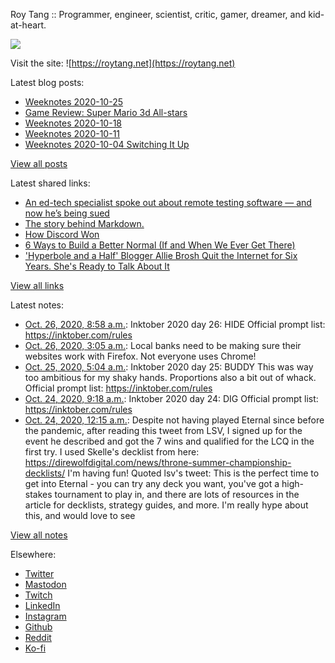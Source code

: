 Roy Tang :: Programmer, engineer, scientist, critic, gamer, dreamer, and kid-at-heart.

![](https://roytang.net/img/profile.jpg)

Visit the site: ![https://roytang.net](https://roytang.net)

Latest blog posts:

- [Weeknotes 2020-10-25](https://roytang.net/2020/10/weeknotes-2020-10-25/)
- [Game Review: Super Mario 3d All-stars](https://roytang.net/2020/10/mario-3d-all-stars/)
- [Weeknotes 2020-10-18](https://roytang.net/2020/10/weeknotes-2020-10-18/)
- [Weeknotes 2020-10-11](https://roytang.net/2020/10/weeknotes-2020-10-11/)
- [Weeknotes 2020-10-04 Switching It Up](https://roytang.net/2020/10/weeknotes-2020-10-04/)

[View all posts](https://roytang.net/blog)

Latest shared links:

- [An ed-tech specialist spoke out about remote testing software — and now he’s being sued](https://roytang.net/2020/10/an-ed-tech-specialist-spoke-out-about-remote-testing-software-and-now-hes-being-sued/)
- [The story behind Markdown.](https://roytang.net/2020/10/the-story-behind-markdown/)
- [How Discord Won](https://roytang.net/2020/10/how-discord-won/)
- [6 Ways to Build a Better Normal (If and When We Ever Get There)](https://roytang.net/2020/10/6-ways-to-build-a-better-normal-if-and-when-we-ever-get-there/)
- [&#x27;Hyperbole and a Half&#x27; Blogger Allie Brosh Quit the Internet for Six Years. She&#x27;s Ready to Talk About It](https://roytang.net/2020/10/hyperbole-and-a-half-blogger-allie-brosh-quit-the-internet-for-six-years-she-s-ready-to-talk-about-i/)

[View all links](https://roytang.net/links)

Latest notes:

- [Oct. 26, 2020, 8:58 a.m.](https://roytang.net/2020/10/inktober-26-hide/): Inktober 2020 day 26: HIDE Official prompt list: https://inktober.com/rules
- [Oct. 26, 2020, 3:05 a.m.](https://roytang.net/2020/10/1320562175245598721/): Local banks need to be making sure their websites work with Firefox. Not everyone uses Chrome!
- [Oct. 25, 2020, 5:04 a.m.](https://roytang.net/2020/10/inktober-25-buddy/): Inktober 2020 day 25: BUDDY This was way too ambitious for my shaky hands. Proportions also a bit out of whack. Official prompt list: https://inktober.com/rules
- [Oct. 24, 2020, 9:18 a.m.](https://roytang.net/2020/10/inktober-24-dig/): Inktober 2020 day 24: DIG Official prompt list: https://inktober.com/rules
- [Oct. 24, 2020, 12:15 a.m.](https://roytang.net/2020/10/1319794495395745793/): Despite not having played Eternal since before the pandemic, after reading this tweet from LSV, I signed up for the event he described and got the 7 wins and qualified for the LCQ in the first try. I used Skelle&#x27;s decklist from here: https://direwolfdigital.com/news/throne-summer-championship-decklists/ I&#x27;m having fun! Quoted lsv&#x27;s tweet: This is the perfect time to get into Eternal - you can try any deck you want, you&#x27;ve got a high-stakes tournament to play in, and there are lots of resources in the article for decklists, strategy guides, and more. I&#x27;m really hype about this, and would love to see

[View all notes](https://roytang.net/notes)

Elsewhere:

- [Twitter](https://twitter.com/roytang)
- [Mastodon](https://mastodon.technology/@roytang)
- [Twitch](https://twitch.tv/twitchyroy)
- [LinkedIn](https://www.linkedin.com/in/roytang)
- [Instagram](https://instagram.com/roytang0400)
- [Github](https://github.com/roytang)
- [Reddit](https://reddit.com/u/hungryroy)
- [Ko-fi](https://ko-fi.com/roytang)